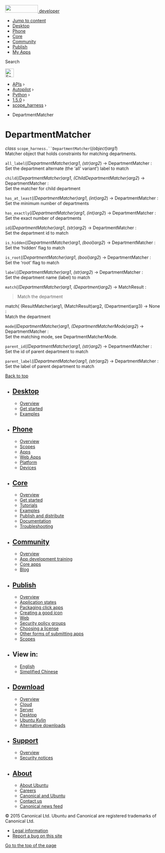 <a href="https://developer.ubuntu.com/" class="logo-ubuntu"><img src="https://developer.ubuntu.com/assets/sites/ubuntu/latest/u/img/logos/logo-ubuntu-orange.svg" width="106" height="25" /> <span>developer</span></a>

-   [Jump to content](index.html#main-content)
-   [Desktop](https://developer.ubuntu.com/en/desktop/)
-   [Phone](https://developer.ubuntu.com/en/phone/)
-   [Core](https://developer.ubuntu.com/core)
-   [Community](https://developer.ubuntu.com/en/community/)
-   [Publish](https://developer.ubuntu.com/en/publish/)
-   [My Apps](https://myapps.developer.ubuntu.com/)

Search

<img src="https://developer.ubuntu.com/assets/sites/ubuntu/latest/u/img/search-white.svg" alt="Search" height="28" />

-   [APIs](../../../../index.html) ›
-   [Autopilot](../../../index.html) ›
-   [Python](../../index.html) ›
-   [1.5.0](../index.html) ›
-   [scope\_harness](../scope_harness/index.html) ›

<!-- -->

-   DepartmentMatcher

DepartmentMatcher
=================

 *class* `scope_harness.``DepartmentMatcher`(*(object)arg1*)<a href="index.html#scope_harness.DepartmentMatcher" class="headerlink" title="Permalink to this definition"></a>  
Matcher object that holds constraints for matching departments.

 `all_label`(*(DepartmentMatcher)arg1*, *(str)arg2*) → DepartmentMatcher :<a href="index.html#scope_harness.DepartmentMatcher.all_label" class="headerlink" title="Permalink to this definition"></a>  
Set the department alternate (the ‘all’ variant’) label to match

 `child`(*(DepartmentMatcher)arg1*, *(ChildDepartmentMatcher)arg2*) → DepartmentMatcher :<a href="index.html#scope_harness.DepartmentMatcher.child" class="headerlink" title="Permalink to this definition"></a>  
Set the matcher for child department

 `has_at_least`(*(DepartmentMatcher)arg1*, *(int)arg2*) → DepartmentMatcher :<a href="index.html#scope_harness.DepartmentMatcher.has_at_least" class="headerlink" title="Permalink to this definition"></a>  
Set the minimum number of departments

 `has_exactly`(*(DepartmentMatcher)arg1*, *(int)arg2*) → DepartmentMatcher :<a href="index.html#scope_harness.DepartmentMatcher.has_exactly" class="headerlink" title="Permalink to this definition"></a>  
Set the exact number of departments

 `id`(*(DepartmentMatcher)arg1*, *(str)arg2*) → DepartmentMatcher :<a href="index.html#scope_harness.DepartmentMatcher.id" class="headerlink" title="Permalink to this definition"></a>  
Set the department id to match

 `is_hidden`(*(DepartmentMatcher)arg1*, *(bool)arg2*) → DepartmentMatcher :<a href="index.html#scope_harness.DepartmentMatcher.is_hidden" class="headerlink" title="Permalink to this definition"></a>  
Set the ‘hidden’ flag to match

 `is_root`(*(DepartmentMatcher)arg1*, *(bool)arg2*) → DepartmentMatcher :<a href="index.html#scope_harness.DepartmentMatcher.is_root" class="headerlink" title="Permalink to this definition"></a>  
Set the ‘root’ flag to match

 `label`(*(DepartmentMatcher)arg1*, *(str)arg2*) → DepartmentMatcher :<a href="index.html#scope_harness.DepartmentMatcher.label" class="headerlink" title="Permalink to this definition"></a>  
Set the department name (label) to match

 `match`(*(DepartmentMatcher)arg1*, *(Department)arg2*) → MatchResult :<a href="index.html#scope_harness.DepartmentMatcher.match" class="headerlink" title="Permalink to this definition"></a>  
> Match the department

match( (ResultMatcher)arg1, (MatchResult)arg2, (Department)arg3) -&gt; None :  
Match the department

 `mode`(*(DepartmentMatcher)arg1*, *(DepartmentMatcherMode)arg2*) → DepartmentMatcher :<a href="index.html#scope_harness.DepartmentMatcher.mode" class="headerlink" title="Permalink to this definition"></a>  
Set the matching mode, see DepartmentMatcherMode.

 `parent_id`(*(DepartmentMatcher)arg1*, *(str)arg2*) → DepartmentMatcher :<a href="index.html#scope_harness.DepartmentMatcher.parent_id" class="headerlink" title="Permalink to this definition"></a>  
Set the id of parent department to match

 `parent_label`(*(DepartmentMatcher)arg1*, *(str)arg2*) → DepartmentMatcher :<a href="index.html#scope_harness.DepartmentMatcher.parent_label" class="headerlink" title="Permalink to this definition"></a>  
Set the label of parent department to match

[Back to top](index.html#)

-   [Desktop](https://developer.ubuntu.com/en/desktop/)
    ---------------------------------------------------

    -   [Overview](https://developer.ubuntu.com/en/desktop/)
    -   [Get started](http://snapcraft.io/?utm_source=developer.ubuntu.com&utm_medium=devportal&utm_term=snaps%20snapcraft%20desktop&utm_content=menu&utm_campaign=duc_snappers)
    -   [Examples](https://github.com/ubuntu/snappy-playpen)

-   [Phone](https://developer.ubuntu.com/en/phone/)
    -----------------------------------------------

    -   [Overview](https://developer.ubuntu.com/en/phone/)
    -   [Scopes](https://developer.ubuntu.com/en/phone/scopes/)
    -   [Apps](https://developer.ubuntu.com/en/phone/apps/)
    -   [Web Apps](https://developer.ubuntu.com/en/phone/web/)
    -   [Platform](https://developer.ubuntu.com/en/phone/platform/)
    -   [Devices](https://developer.ubuntu.com/en/phone/devices/)

-   [Core](https://developer.ubuntu.com/core)
    -----------------------------------------

    -   [Overview](https://developer.ubuntu.com/core)
    -   [Get started](https://developer.ubuntu.com/core/get-started)
    -   [Tutorials](https://developer.ubuntu.com/core/tutorials)
    -   [Examples](https://developer.ubuntu.com/core/examples)
    -   [Publish and distribute](https://developer.ubuntu.com/core/publish-and-distribute)
    -   [Documentation](https://developer.ubuntu.com/core/documentation)
    -   [Troubleshooting](https://developer.ubuntu.com/core/troubleshooting)

-   [Community](https://developer.ubuntu.com/en/community/)
    -------------------------------------------------------

    -   [Overview](https://developer.ubuntu.com/en/community/)
    -   [App development training](https://developer.ubuntu.com/en/community/training/)
    -   [Core apps](https://developer.ubuntu.com/en/community/core-apps/)
    -   [Blog](https://developer.ubuntu.com/en/community/blog/)

-   [Publish](https://developer.ubuntu.com/en/publish/)
    ---------------------------------------------------

    -   [Overview](https://developer.ubuntu.com/en/publish/)
    -   [Application states](https://developer.ubuntu.com/en/publish/application-states/)
    -   [Packaging click apps](https://developer.ubuntu.com/en/publish/packaging-click-apps/)
    -   [Creating a good icon](https://developer.ubuntu.com/en/publish/creating-a-good-icon/)
    -   [Web](https://developer.ubuntu.com/en/publish/web/)
    -   [Security policy groups](https://developer.ubuntu.com/en/publish/security-policy-groups/)
    -   [Choosing a license](https://developer.ubuntu.com/en/publish/choosing-a-license/)
    -   [Other forms of submitting apps](https://developer.ubuntu.com/en/publish/other-forms-of-submitting-apps/)
    -   [Scopes](https://developer.ubuntu.com/en/publish/scopes/)

-   View in:
    --------

    -   [English](index.html "Change to language: English")
    -   [Simplified Chinese](index.html "Change to language: Simplified Chinese")

-   [Download](http://ubuntu.com/download/)
    ---------------------------------------

    -   [Overview](http://ubuntu.com/download)
    -   [Cloud](http://ubuntu.com/download/cloud)
    -   [Server](http://ubuntu.com/download/server)
    -   [Desktop](http://ubuntu.com/download/desktop)
    -   [Ubuntu Kylin](http://ubuntu.com/download/ubuntu-kylin)
    -   [Alternative downloads](http://ubuntu.com/download/alternative-downloads)

-   [Support](http://ubuntu.com/support/)
    -------------------------------------

    -   [Overview](http://ubuntu.com/support)
    -   [Security notices](http://www.ubuntu.com/usn/)

-   [About](http://ubuntu.com/about/)
    ---------------------------------

    -   [About Ubuntu](http://ubuntu.com/about/about-ubuntu)
    -   [Careers](http://www.canonical.com/careers)
    -   [Canonical and Ubuntu](http://ubuntu.com/about/canonical-and-ubuntu)
    -   [Contact us](http://ubuntu.com/about/contact-us)
    -   [Canonical news feed](http://insights.ubuntu.com/feed/)

© 2015 Canonical Ltd. Ubuntu and Canonical are registered trademarks of Canonical Ltd.

-   [Legal information](http://www.ubuntu.com/legal)
-   [Report a bug on this site](https://bugs.launchpad.net/developer-ubuntu-com/)

<span class="accessibility-aid">[Go to the top of the page](index.html#)</span>
